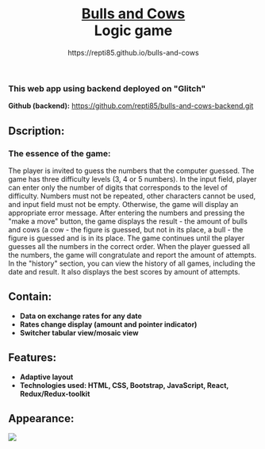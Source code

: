 <h1 align="center">
  <a href="https://repti85.github.io/bulls-and-cows">
    Bulls and Cows<br>
  </a>
  Logic game
</h1>

<p align="center">https://repti85.github.io/bulls-and-cows</p>
<br>
<h3>
  This web app using backend deployed on "Glitch"
</h3>

**Github (backend):**  https://github.com/repti85/bulls-and-cows-backend.git

## Dscription:
  ### The essence of the game: 
  The player is invited to guess the numbers that the computer guessed.
  The game has three difficulty levels (3, 4 or 5 numbers).
  In the input field, player can enter only the number of digits that corresponds to the level of difficulty.
  Numbers must not be repeated, other characters cannot be used, and input field must not be empty. Otherwise, the game will display an appropriate error message.
  After entering the numbers and pressing the "make a move" button, the game displays the result - the amount of bulls and cows (a cow - the figure is guessed, but not in its place, a bull - the figure is guessed and is in its place. The game continues until the player guesses all the numbers in the correct order. When the player guessed all the numbers, the game will congratulate and report the amount of attempts. In the "history" section, you can view the history of all games, including the date and result. It also displays the best scores by amount of attempts.


## Contain:
- **Data on exchange rates for any date**
- **Rates change display (amount and pointer indicator)**
- **Switcher tabular view/mosaic view**

## Features:
- **Adaptive layout**
- **Technologies used: HTML, CSS, Bootstrap, JavaScript, React, Redux/Redux-toolkit**

## Appearance:
<a href="https://repti85.github.io/Currency-rates/">
  <img src="img/screenshot_cut.png"> 
</a>
